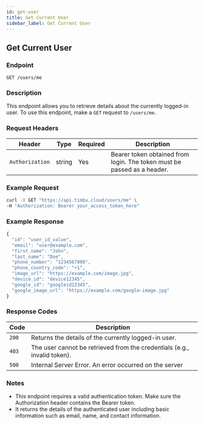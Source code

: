 ```yaml
---
id: get-user
title: Get Current User
sidebar_label: Get Current User
---
```


## Get Current User

### Endpoint
`GET /users/me`

### Description
This endpoint allows you to retrieve details about the currently logged-in user. To use this endpoint, make a `GET` request to `/users/me`.

### Request Headers

| Header           | Type   | Required | Description                                |
|------------------|--------|----------|--------------------------------------------|
| `Authorization`  | string | Yes      | Bearer token obtained from login. The token must be passed as a header. |

### Example Request

```bash
curl -X GET "https://api.timbu.cloud/users/me" \
-H "Authorization: Bearer your_access_token_here"
```

### Example Response

```jsx title="response"
{
  "id": "user_id_value",
  "email": "user@example.com",
  "first_name": "John",
  "last_name": "Doe",
  "phone_number": "1234567890",
  "phone_country_code": "+1",
  "image_url": "https://example.com/image.jpg",
  "device_id": "device12345",
  "google_id": "googleid12345",
  "google_image_url": "https://example.com/google-image.jpg"
}
```

### Response Codes

| Code        | Description   |
|------------------|--------|
| `200`| Returns the details of the currently logged-in user. |
| `403`    | The user cannot be retrieved from the credentials (e.g., invalid token). |
| `500`          | Internal Server Error. An error occurred on the server |

### Notes
- This endpoint requires a valid authentication token. Make sure the Authorization header contains the Bearer token.
- It returns the details of the authenticated user including basic information such as email, name, and contact information.